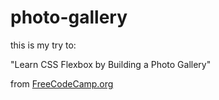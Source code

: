 # photo-gallery

this is my try to:

"Learn CSS Flexbox by Building a Photo Gallery"

from [FreeCodeCamp.org](https://www.freecodecamp.org/learn/2022/responsive-web-design/learn-css-flexbox-by-building-a-photo-gallery/)

